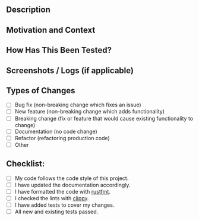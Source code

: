 ## Description

<!--- Describe your changes in detail -->

## Motivation and Context

<!--- Why is this change required? What problem does it solve? -->
<!--- If it fixes an open issue, please link to the issue here. -->

## How Has This Been Tested?

<!--- Please describe in detail how you tested your changes. -->
<!--- Include details of your testing environment, and the tests you ran to -->
<!--- see how your change affects other areas of the code, etc. -->

## Screenshots / Logs (if applicable)

## Types of Changes

<!--- What types of changes does your code introduce? Put an `x` in all the boxes that apply: -->

- [ ] Bug fix (non-breaking change which fixes an issue)
- [ ] New feature (non-breaking change which adds functionality)
- [ ] Breaking change (fix or feature that would cause existing functionality to change)
- [ ] Documentation (no code change)
- [ ] Refactor (refactoring production code)
- [ ] Other <!--- (provide information) -->

## Checklist:

<!--- Go over all the following points, and put an `x` in all the boxes that apply. -->
<!--- If you're unsure about any of these, don't hesitate to ask. We're here to help! -->

- [ ] My code follows the code style of this project.
- [ ] I have updated the documentation accordingly.
- [ ] I have formatted the code with [rustfmt](https://github.com/rust-lang/rustfmt).
- [ ] I checked the lints with [clippy](https://github.com/rust-lang/rust-clippy).
- [ ] I have added tests to cover my changes.
- [ ] All new and existing tests passed.

<!--- Thank you for contributing to auth! ⛰️  -->
